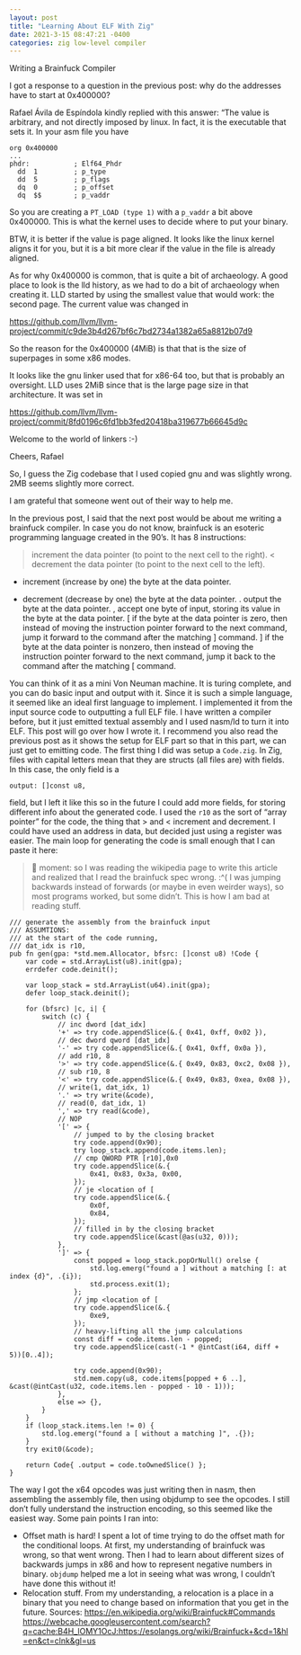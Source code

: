 ```yaml
---
layout: post
title: "Learning About ELF With Zig"
date: 2021-3-15 08:47:21 -0400
categories: zig low-level compiler
---
```


Writing a Brainfuck Compiler

I got a response to a question in the previous post: why do the addresses have to start at 0x400000?

Rafael Ávila de Espíndola kindly replied with this answer:
“The value is arbitrary, and not directly imposed by linux. In fact, it
is the executable that sets it. In your asm file you have

```
org 0x400000
...
phdr:           ; Elf64_Phdr
  dd  1         ; p_type
  dd  5         ; p_flags
  dq  0         ; p_offset
  dq  $$        ; p_vaddr
```

So you are creating a `PT_LOAD (type 1)` with a `p_vaddr` a bit above
0x400000. This is what the kernel uses to decide where to put your
binary.

BTW, it is better if the value is page aligned. It looks like the linux
kernel aligns it for you, but it is a bit more clear if the value in the
file is already aligned.

As for why 0x400000 is common, that is quite a bit of archaeology. A good
place to look is the lld history, as we had to do a bit of archaeology
when creating it. LLD started by using the smallest value that would
work: the second page. The current value was changed in

https://github.com/llvm/llvm-project/commit/c9de3b4d267bf6c7bd2734a1382a65a8812b07d9 

So the reason for the 0x400000 (4MiB) is that that is the size of
superpages in some x86 modes.

It looks like the gnu linker used that for x86-64 too, but that is
probably an oversight. LLD uses 2MiB since that is the large page size in
that architecture. It was set in

https://github.com/llvm/llvm-project/commit/8fd0196c6fd1bb3fed20418ba319677b66645d9c 

Welcome to the world of linkers :-)

Cheers,
Rafael

So, I guess the Zig codebase that I used copied gnu and was slightly wrong. 2MB seems slightly more correct.

I am grateful that someone went out of their way to help me.

In the previous post, I said that the next post would be about me writing a brainfuck compiler. In case you do not know, brainfuck is an esoteric programming language created in the 90’s. It has 8 instructions: 
>	increment the data pointer (to point to the next cell to the right).
<	decrement the data pointer (to point to the next cell to the left).
+	increment (increase by one) the byte at the data pointer.
-	decrement (decrease by one) the byte at the data pointer.
.	output the byte at the data pointer.
,	accept one byte of input, storing its value in the byte at the data pointer.
[	if the byte at the data pointer is zero, then instead of moving the instruction pointer forward to the next command, jump it forward to the command after the matching ] command.
]	if the byte at the data pointer is nonzero, then instead of moving the instruction pointer forward to the next command, jump it back to the command after the matching [ command.

You can think of it as a mini Von Neuman machine. It is turing complete, and you can do basic input and output with it. Since it is such a simple language, it seemed like an ideal first language to implement. I implemented it from the input source code to outputting a full ELF file. I have written a compiler before, but it just emitted textual assembly and I used nasm/ld to turn it into ELF. This post will go over how I wrote it. I recommend you also read the previous post as it shows the setup for ELF part so that in this part, we can just get to emitting code.
The first thing I did was setup a `Code.zig`. In Zig, files with capital letters mean that they are structs (all files are) with fields. In this case, the only field is a 
```zig
output: []const u8,
```
field, but I left it like this so in the future I could add more fields, for storing different info about the generated code. I used the `r10` as the sort of “array pointer” for the code, the thing that > and < increment and decrement. I could have used an address in data, but decided just using a register was easier. The main loop for generating the code is small enough that I can paste it here:
> 🤦 moment: so I was reading the wikipedia page to write this article and realized that I read the brainfuck spec wrong. :^( I was jumping backwards instead of forwards (or maybe in even weirder ways), so most programs worked, but some didn’t. This is how I am bad at reading stuff.
```zig
/// generate the assembly from the brainfuck input
/// ASSUMTIONS:
/// at the start of the code running,
/// dat_idx is r10,
pub fn gen(gpa: *std.mem.Allocator, bfsrc: []const u8) !Code {
    var code = std.ArrayList(u8).init(gpa);
    errdefer code.deinit();

    var loop_stack = std.ArrayList(u64).init(gpa);
    defer loop_stack.deinit();

    for (bfsrc) |c, i| {
        switch (c) {
            // inc dword [dat_idx]
            '+' => try code.appendSlice(&.{ 0x41, 0xff, 0x02 }),
            // dec dword qword [dat_idx]
            '-' => try code.appendSlice(&.{ 0x41, 0xff, 0x0a }),
            // add r10, 8
            '>' => try code.appendSlice(&.{ 0x49, 0x83, 0xc2, 0x08 }),
            // sub r10, 8
            '<' => try code.appendSlice(&.{ 0x49, 0x83, 0xea, 0x08 }),
            // write(1, dat_idx, 1)
            '.' => try write(&code),
            // read(0, dat_idx, 1)
            ',' => try read(&code),
            // NOP
            '[' => {
                // jumped to by the closing bracket
                try code.append(0x90);
                try loop_stack.append(code.items.len);
                // cmp QWORD PTR [r10],0x0
                try code.appendSlice(&.{
                    0x41, 0x83, 0x3a, 0x00,
                });
                // je <location of [
                try code.appendSlice(&.{
                    0x0f,
                    0x84,
                });
                // filled in by the closing bracket
                try code.appendSlice(&cast(@as(u32, 0)));
            },
            ']' => {
                const popped = loop_stack.popOrNull() orelse {
                    std.log.emerg("found a ] without a matching [: at index {d}", .{i});
                    std.process.exit(1);
                };
                // jmp <location of [
                try code.appendSlice(&.{
                    0xe9,
                });
                // heavy-lifting all the jump calculations
                const diff = code.items.len - popped;
                try code.appendSlice(cast(-1 * @intCast(i64, diff + 5))[0..4]);

                try code.append(0x90);
                std.mem.copy(u8, code.items[popped + 6 ..], &cast(@intCast(u32, code.items.len - popped - 10 - 1)));
            },
            else => {},
        }
    }
    if (loop_stack.items.len != 0) {
        std.log.emerg("found a [ without a matching ]", .{});
    }
    try exit0(&code);

    return Code{ .output = code.toOwnedSlice() };
}
```
The way I got the x64 opcodes was just writing then in nasm, then assembling the assembly file, then using objdump to see the opcodes. I still don’t fully understand the instruction encoding, so this seemed like the easiest way. 
Some pain points I ran into:
* Offset math is hard! I spent a lot of time trying to do the offset math for the conditional loops. At first, my understanding of brainfuck was wrong, so that went wrong. Then I had to learn about different sizes of backwards jumps in x86 and how to represent negative numbers in binary. `objdump` helped me a lot in seeing what was wrong, I couldn’t have done this without it!
* Relocation stuff. From my understanding, a relocation is a place in a binary that you need to change based on information that you get in the future.
Sources:
https://en.wikipedia.org/wiki/Brainfuck#Commands 
https://webcache.googleusercontent.com/search?q=cache:B4H_lOMY1OcJ:https://esolangs.org/wiki/Brainfuck+&cd=1&hl=en&ct=clnk&gl=us 
